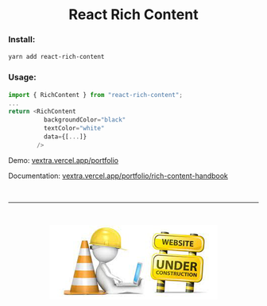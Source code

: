 <h1 align="center">React Rich Content</h1>

### Install:

```bash
yarn add react-rich-content
```

### Usage:

```ts
import { RichContent } from "react-rich-content";
...
return <RichContent
          backgroundColor="black"
          textColor="white"
          data={[...]}
        />
```

Demo: <a href="https://vextra.vercel.app/portfolio" target="_blank">vextra.vercel.app/portfolio</a>

Documentation: <a href="https://vextra.vercel.app/portfolio/rich-content-handbook" target="_blank">vextra.vercel.app/portfolio/rich-content-handbook</a>

<br/>

---

<br/>

<p align="center">
  <img src="./misc/under-construction.jpeg" />
</p>
